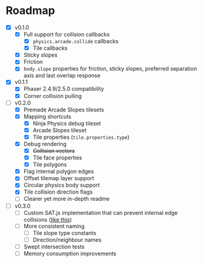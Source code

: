 # Roadmap

- [x] v0.1.0
  - [x] Full support for collision callbacks
    - [x] `physics.arcade.collide` callbacks
    - [x] Tile callbacks
  - [x] Sticky slopes
  - [x] Friction
  - [x] `body.slope` properties for friction, sticky slopes, preferred
    separation axis and last overlap response
- [x] v0.1.1
  - [x] Phaser 2.4.9/2.5.0 compatibility
  - [x] Corner collision pulling
- [ ] v0.2.0
  - [x] Premade Arcade Slopes tilesets
  - [x] Mapping shortcuts
    - [x] Ninja Physics debug tileset
    - [x] Arcade Slopes tileset
    - [x] Tile properties (`tile.properties.type`)
  - [x] Debug rendering
    - [x] ~~Collision vectors~~
    - [x] Tile face properties
    - [x] Tile polygons
  - [x] Flag internal polygon edges
  - [x] Offset tilemap layer support
  - [x] Circular physics body support
  - [x] Tile collision direction flags
  - [ ] Clearer yet more in-depth readme
- [ ] v0.3.0
  - [ ] Custom SAT.js implementation that can prevent internal edge collisions
    ([like this](http://www.wildbunny.co.uk/blog/2012/10/31/2d-polygonal-collision-detection-and-internal-edges/comment-page-1/#comment-1978))
  - [ ] More consistent naming
    - [ ] Tile slope type constants
    - [ ] Direction/neighbour names
  - [ ] Swept intersection tests
  - [ ] Memory consumption improvements

